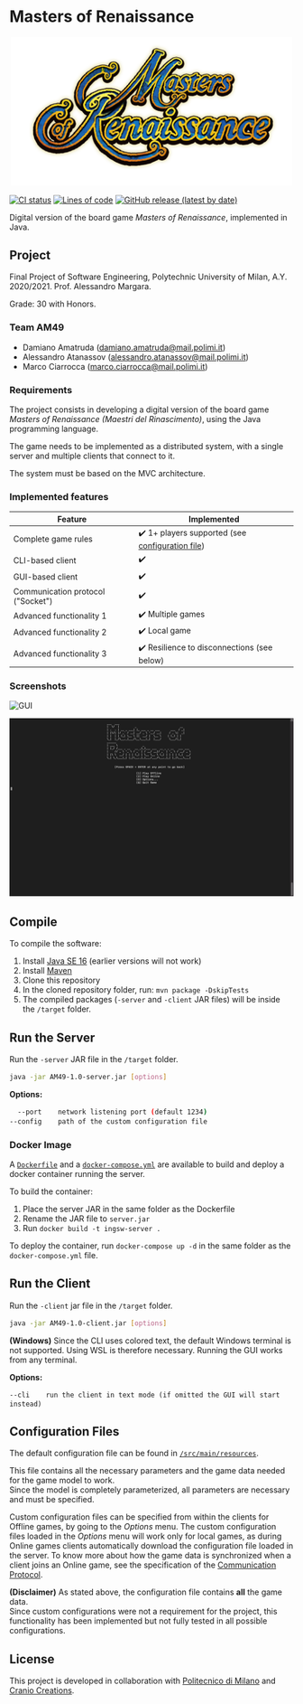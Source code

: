 # Masters of Renaissance

<div align="center"> 
	<img alt="Masters of Renaissance" src="src/main/resources/assets/gui/images/logo.png?raw=true" width="500">
</div>

[![CI status](https://github.com/damianoamatruda/ingswAM2021-Amatruda-Atanassov-Ciarrocca/actions/workflows/maven.yml/badge.svg)](https://github.com/damianoamatruda/ingswAM2021-Amatruda-Atanassov-Ciarrocca/actions)
[![Lines of code](https://img.shields.io/tokei/lines/github/damianoamatruda/ingswAM2021-Amatruda-Atanassov-Ciarrocca)](https://github.com/damianoamatruda/ingswAM2021-Amatruda-Atanassov-Ciarrocca/graphs/contributors)
[![GitHub release (latest by date)](https://img.shields.io/github/v/release/damianoamatruda/ingswAM2021-Amatruda-Atanassov-Ciarrocca)](https://github.com/damianoamatruda/ingswAM2021-Amatruda-Atanassov-Ciarrocca/releases)

Digital version of the board game *Masters of Renaissance*, implemented in Java.

## Project

Final Project of Software Engineering, Polytechnic University of Milan, A.Y. 2020/2021. Prof. Alessandro Margara.

Grade: 30 with Honors.

### Team AM49

- Damiano Amatruda (damiano.amatruda@mail.polimi.it)
- Alessandro Atanassov (alessandro.atanassov@mail.polimi.it)
- Marco Ciarrocca (marco.ciarrocca@mail.polimi.it)

### Requirements

The project consists in developing a digital version of the board game *Masters of Renaissance (Maestri del
Rinascimento)*, using the Java programming language.

The game needs to be implemented as a distributed system, with a single server and multiple clients that connect to it.

The system must be based on the MVC architecture.

### Implemented features

| Feature | Implemented |
| ------- | ----------- |
| Complete game rules | :heavy_check_mark: 1+ players supported (see [configuration file](#configuration-file)) |
| CLI-based client | :heavy_check_mark: |
| GUI-based client | :heavy_check_mark: |
| Communication protocol ("Socket") | :heavy_check_mark: |
| Advanced functionality 1 | :heavy_check_mark: Multiple games |
| Advanced functionality 2 | :heavy_check_mark: Local game |
| Advanced functionality 3 | :heavy_check_mark: Resilience to disconnections (see below) |

### Screenshots

![GUI](docs/gui.png)

![CLI](docs/cli.png)

## Compile

To compile the software:

1. Install [Java SE 16](https://docs.oracle.com/en/java/javase/16/) (earlier versions will not work)
2. Install [Maven](https://maven.apache.org/install.html)
3. Clone this repository
4. In the cloned repository folder, run: `mvn package -DskipTests`
5. The compiled packages (`-server` and `-client` JAR files) will be inside the `/target` folder.

## Run the Server

Run the `-server` JAR file in the `/target` folder.

```bash
java -jar AM49-1.0-server.jar [options]
```

**Options:**

```bash
  --port    network listening port (default 1234)
--config    path of the custom configuration file
```

### Docker Image

A [`Dockerfile`](Dockerfile) and a [`docker-compose.yml`](docker-compose.yaml) are available to build and deploy a
docker container running the server.

To build the container:

1. Place the server JAR in the same folder as the Dockerfile
2. Rename the JAR file to `server.jar`
3. Run `docker build -t ingsw-server .`

To deploy the container, run `docker-compose up -d` in the same folder as the `docker-compose.yml` file.

## Run the Client

Run the `-client` jar file in the `/target` folder.

```bash
java -jar AM49-1.0-client.jar [options]
```

**(Windows)** Since the CLI uses colored text, the default Windows terminal is not supported. Using WSL is therefore
necessary. Running the GUI works from any terminal.

**Options:**

```
--cli    run the client in text mode (if omitted the GUI will start instead)
```

## Configuration Files

The default configuration file can be found in [`/src/main/resources`](src/main/resources/config/config.json).

This file contains all the necessary parameters and the game data needed for the game model to work.  
Since the model is completely parameterized, all parameters are necessary and must be specified.

Custom configuration files can be specified from within the clients for Offline games, by going to the *Options* menu. The custom
configuration files loaded in the *Options* menu will work only for local games, as during Online games clients automatically download the configuration file loaded in the server. To know more
about how the game data is synchronized when a client joins an Online game, see
the specification of the [Communication Protocol](deliverables/communication-protocol.md).

**(Disclaimer)** As stated above, the configuration file contains **all** the game data.  
Since custom configurations were not a requirement for the project, this functionality has been implemented but not
fully tested in all possible configurations.

## License

This project is developed in collaboration with [Politecnico di Milano](https://www.polimi.it) and
[Cranio Creations](https://www.craniocreations.it).
